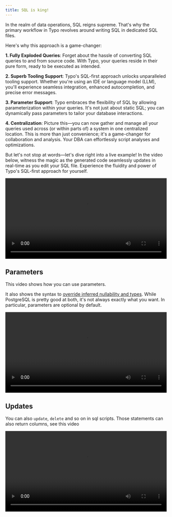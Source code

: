 ```yaml
---
title: SQL is king!
---
```


In the realm of data operations, SQL reigns supreme. 
That's why the primary workflow in Typo revolves around writing SQL in dedicated SQL files.

Here's why this approach is a game-changer:

**1. Fully Exploded Queries**: Forget about the hassle of converting SQL queries to and from source code. With Typo,
your queries reside in their pure form, ready to be executed as intended.

**2. Superb Tooling Support**: Typo's SQL-first approach unlocks unparalleled tooling support. Whether you're using an
IDE or language model (LLM), you'll experience seamless integration, enhanced autocompletion, and precise error
messages.

**3. Parameter Support**: Typo embraces the flexibility of SQL by allowing parameterization within your queries. It's
not just about static SQL; you can dynamically pass parameters to tailor your database interactions.

**4. Centralization**: Picture this—you can now gather and manage all your queries used across (or within parts of) a
system in one centralized location. This is more than just convenience; it's a game-changer for collaboration and
analysis. Your DBA can effortlessly script analyses and optimizations.

But let's not stop at words—let's dive right into a live example! In the video below, witness the magic as the generated
code seamlessly updates in real-time as you edit your SQL file. Experience the fluidity and power of Typo's SQL-first
approach for yourself.

<video
width="100%"
controls
src="https://github.com/oyvindberg/typo/assets/247937/df7c4f2d-b118-4081-81c6-dd03dfe62ee2"
/>


## Parameters

This video shows how you can use parameters. 

It also shows the syntax to [override inferred nullability and types](../customization/customize-sql-files.md).
While PostgreSQL is pretty good at both, it's not always exactly what you want. 
In particular, parameters are optional by default. 

<video
width="100%"
controls
src="https://github.com/oyvindberg/typo/assets/247937/b2965b74-8ee5-4475-8e40-5938ff44d385"
/>

## Updates

You can also `update`, `delete` and so on in sql scripts. 
Those statements can also return columns, see this video

<video
width="100%"
controls
src="https://github.com/oyvindberg/typo/assets/247937/e8c3c34a-0691-4ad3-bd44-b73bb14d5997"
/>
